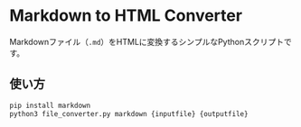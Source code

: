 # Markdown to HTML Converter

Markdownファイル（`.md`）をHTMLに変換するシンプルなPythonスクリプトです。

## 使い方

```bash
pip install markdown
python3 file_converter.py markdown {inputfile} {outputfile}
```
